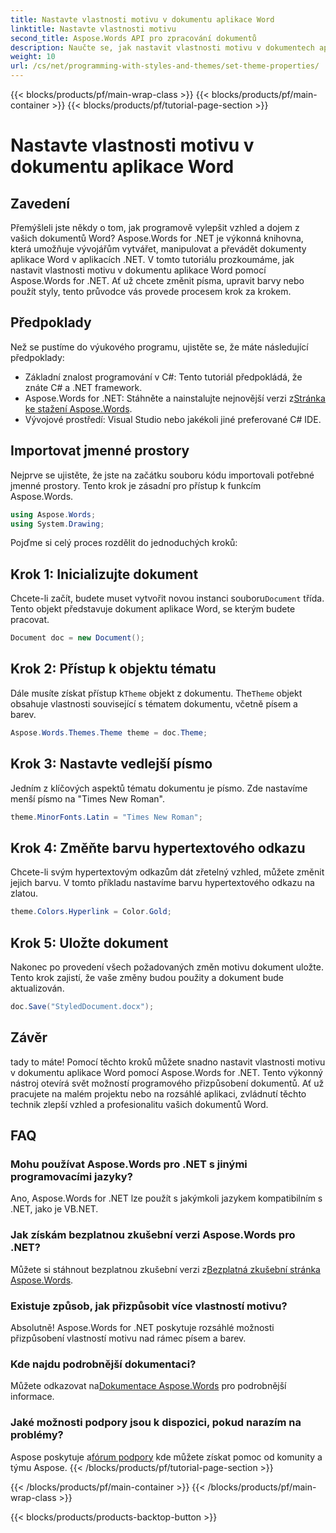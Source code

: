 ```yaml
---
title: Nastavte vlastnosti motivu v dokumentu aplikace Word
linktitle: Nastavte vlastnosti motivu
second_title: Aspose.Words API pro zpracování dokumentů
description: Naučte se, jak nastavit vlastnosti motivu v dokumentech aplikace Word pomocí Aspose.Words for .NET. Chcete-li snadno přizpůsobit písma a barvy, postupujte podle našeho podrobného průvodce.
weight: 10
url: /cs/net/programming-with-styles-and-themes/set-theme-properties/
---
```


{{< blocks/products/pf/main-wrap-class >}}
{{< blocks/products/pf/main-container >}}
{{< blocks/products/pf/tutorial-page-section >}}

# Nastavte vlastnosti motivu v dokumentu aplikace Word

## Zavedení

Přemýšleli jste někdy o tom, jak programově vylepšit vzhled a dojem z vašich dokumentů Word? Aspose.Words for .NET je výkonná knihovna, která umožňuje vývojářům vytvářet, manipulovat a převádět dokumenty aplikace Word v aplikacích .NET. V tomto tutoriálu prozkoumáme, jak nastavit vlastnosti motivu v dokumentu aplikace Word pomocí Aspose.Words for .NET. Ať už chcete změnit písma, upravit barvy nebo použít styly, tento průvodce vás provede procesem krok za krokem.

## Předpoklady

Než se pustíme do výukového programu, ujistěte se, že máte následující předpoklady:

- Základní znalost programování v C#: Tento tutoriál předpokládá, že znáte C# a .NET framework.
-  Aspose.Words for .NET: Stáhněte a nainstalujte nejnovější verzi z[Stránka ke stažení Aspose.Words](https://releases.aspose.com/words/net/).
- Vývojové prostředí: Visual Studio nebo jakékoli jiné preferované C# IDE.

## Importovat jmenné prostory

Nejprve se ujistěte, že jste na začátku souboru kódu importovali potřebné jmenné prostory. Tento krok je zásadní pro přístup k funkcím Aspose.Words.

```csharp
using Aspose.Words;
using System.Drawing;
```

Pojďme si celý proces rozdělit do jednoduchých kroků:

## Krok 1: Inicializujte dokument

 Chcete-li začít, budete muset vytvořit novou instanci souboru`Document` třída. Tento objekt představuje dokument aplikace Word, se kterým budete pracovat.

```csharp
Document doc = new Document();
```

## Krok 2: Přístup k objektu tématu

Dále musíte získat přístup k`Theme` objekt z dokumentu. The`Theme` objekt obsahuje vlastnosti související s tématem dokumentu, včetně písem a barev.

```csharp
Aspose.Words.Themes.Theme theme = doc.Theme;
```

## Krok 3: Nastavte vedlejší písmo

Jedním z klíčových aspektů tématu dokumentu je písmo. Zde nastavíme menší písmo na "Times New Roman".

```csharp
theme.MinorFonts.Latin = "Times New Roman";
```

## Krok 4: Změňte barvu hypertextového odkazu

Chcete-li svým hypertextovým odkazům dát zřetelný vzhled, můžete změnit jejich barvu. V tomto příkladu nastavíme barvu hypertextového odkazu na zlatou.

```csharp
theme.Colors.Hyperlink = Color.Gold;
```

## Krok 5: Uložte dokument

Nakonec po provedení všech požadovaných změn motivu dokument uložte. Tento krok zajistí, že vaše změny budou použity a dokument bude aktualizován.

```csharp
doc.Save("StyledDocument.docx");
```

## Závěr

tady to máte! Pomocí těchto kroků můžete snadno nastavit vlastnosti motivu v dokumentu aplikace Word pomocí Aspose.Words for .NET. Tento výkonný nástroj otevírá svět možností programového přizpůsobení dokumentů. Ať už pracujete na malém projektu nebo na rozsáhlé aplikaci, zvládnutí těchto technik zlepší vzhled a profesionalitu vašich dokumentů Word.

## FAQ

### Mohu používat Aspose.Words pro .NET s jinými programovacími jazyky?  
Ano, Aspose.Words for .NET lze použít s jakýmkoli jazykem kompatibilním s .NET, jako je VB.NET.

### Jak získám bezplatnou zkušební verzi Aspose.Words pro .NET?  
 Můžete si stáhnout bezplatnou zkušební verzi z[Bezplatná zkušební stránka Aspose.Words](https://releases.aspose.com/).

### Existuje způsob, jak přizpůsobit více vlastností motivu?  
Absolutně! Aspose.Words for .NET poskytuje rozsáhlé možnosti přizpůsobení vlastností motivu nad rámec písem a barev.

### Kde najdu podrobnější dokumentaci?  
 Můžete odkazovat na[Dokumentace Aspose.Words](https://reference.aspose.com/words/net/) pro podrobnější informace.

### Jaké možnosti podpory jsou k dispozici, pokud narazím na problémy?  
 Aspose poskytuje a[fórum podpory](https://forum.aspose.com/c/words/8) kde můžete získat pomoc od komunity a týmu Aspose.
{{< /blocks/products/pf/tutorial-page-section >}}

{{< /blocks/products/pf/main-container >}}
{{< /blocks/products/pf/main-wrap-class >}}

{{< blocks/products/products-backtop-button >}}

